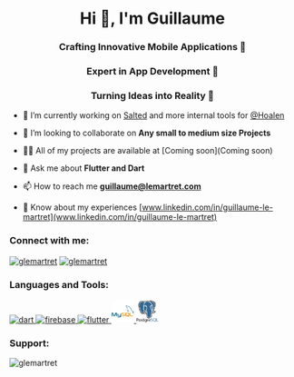 <h1 align="center">Hi 👋, I'm Guillaume</h1>
<h3 align="center">Crafting Innovative Mobile Applications 🚀</h3>
<h3 align="center">Expert in App Development 📱</h3>
<h3 align="center">Turning Ideas into Reality 🌟</h3>

- 🔭 I’m currently working on [Salted](https://apps.apple.com/fr/app/salted/id1173982383) and more internal tools for [@Hoalen](https://www.hoalen.com/en/)

- 👯 I’m looking to collaborate on **Any small to medium size Projects**

- 👨‍💻 All of my projects are available at [Coming soon](Coming soon)

- 💬 Ask me about **Flutter and Dart**

- 📫 How to reach me **guillaume@lemartret.com**

- 📄 Know about my experiences [www.linkedin.com/in/guillaume-le-martret](www.linkedin.com/in/guillaume-le-martret)

<h3 align="left">Connect with me:</h3>
<p align="left">
<a href="https://twitter.com/glemartret" target="blank"><img align="center" src="https://raw.githubusercontent.com/rahuldkjain/github-profile-readme-generator/master/src/images/icons/Social/twitter.svg" alt="glemartret" height="30" width="40" /></a>
<a href="https://instagram.com/glemartret" target="blank"><img align="center" src="https://raw.githubusercontent.com/rahuldkjain/github-profile-readme-generator/master/src/images/icons/Social/instagram.svg" alt="glemartret" height="30" width="40" /></a>
</p>

<h3 align="left">Languages and Tools:</h3>
<p align="left"> <a href="https://dart.dev" target="_blank" rel="noreferrer"> <img src="https://www.vectorlogo.zone/logos/dartlang/dartlang-icon.svg" alt="dart" width="40" height="40"/> </a> <a href="https://firebase.google.com/" target="_blank" rel="noreferrer"> <img src="https://www.vectorlogo.zone/logos/firebase/firebase-icon.svg" alt="firebase" width="40" height="40"/> </a> <a href="https://flutter.dev" target="_blank" rel="noreferrer"> <img src="https://www.vectorlogo.zone/logos/flutterio/flutterio-icon.svg" alt="flutter" width="40" height="40"/> </a> <a href="https://www.mysql.com/" target="_blank" rel="noreferrer"> <img src="https://raw.githubusercontent.com/devicons/devicon/master/icons/mysql/mysql-original-wordmark.svg" alt="mysql" width="40" height="40"/> </a> <a href="https://www.postgresql.org" target="_blank" rel="noreferrer"> <img src="https://raw.githubusercontent.com/devicons/devicon/master/icons/postgresql/postgresql-original-wordmark.svg" alt="postgresql" width="40" height="40"/> </a> </p>

<h3 align="left">Support:</h3>
<p><a href="https://www.buymeacoffee.com/glemartret"> <img align="left" src="https://cdn.buymeacoffee.com/buttons/v2/default-yellow.png" height="50" width="210" alt="glemartret" /></a></p><br><br>

